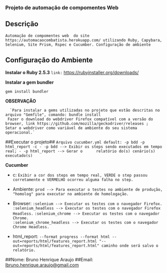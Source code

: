 ### Projeto de automação de compomentes Web ###


## Descrição ##

  `Automação de compomentes web  do site  https://automacaocombatista.herokuapp.com/ utilizando Ruby, Capybara, Selenium, Site Prism, Rspec e Cucumber.
    Configuração de ambiente`

## Configuração do Ambiente ##

**Instalar o Ruby 2.5.3**
 `link:` https://rubyinstaller.org/downloads/

**Instalar a gem bundler**

  `gem install bundler`

**OBSERVAÇÃO**

      `Para instalar a gems utilizadas no projeto que estão descritas no arquivo "Gemfile", comando: bundle install
     Fazer o download do webdriver Firefox compatível com a versão do browser, link https://github.com/mozilla/geckodriver/releases ;
    Setar o webdriver como variável de ambiente do seu sistema operacional.`

##Executar o projeto##
  `Arquivo cucumber.yml default: -p bdd -p html_report -c - -p bdd --> Exibir os steps sendo executados em tempo real; - -p html_report --> Gerar o      relatório do(s) cenário(s) executado(s)`

**Cucumber**
  - c: `Exibir a cor dos steps em tempo real, VERDE o step passou corretamente e VERMELHO ocorreu alguma falha no step.`

  - Ambiente: `prod --> Para executar o testes no ambiente de produção, "homolog" para executar no ambiente de homologação.`

  - Browser: `:selenium --> Executar os testes com o navegador Firefox.`
             `:selenium_headless --> Executar os testes com o navegador Firefox Headless.`
             `:selenium_chrome --> Executar os testes com o navegador Chrome.`  
             `:selenium_chrome_headless --> Executar os testes com o navegador Chrome Headless.`  
  - html_report: `--format progress --format html --out=reports/html/features_report.html "--out=reports/html/features_report.html" caminho onde será salvo o relatório.`


##Nome: Bruno Henrique Araujo
##Email: lbruno.henrique.araujo@gmail.com
